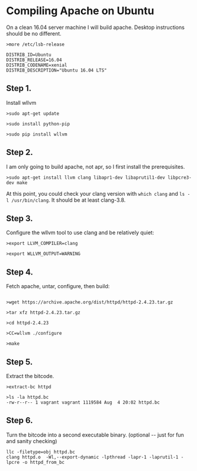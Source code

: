 # Compiling Apache on Ubuntu


On a clean 16.04 server machine I will build apache.  Desktop instructions should be no different.

```
>more /etc/lsb-release

DISTRIB_ID=Ubuntu
DISTRIB_RELEASE=16.04
DISTRIB_CODENAME=xenial
DISTRIB_DESCRIPTION="Ubuntu 16.04 LTS"
```


## Step 1.

Install wllvm

```
>sudo apt-get update

>sudo install python-pip

>sudo pip install wllvm
```

## Step 2.

I am only going to build apache, not apr, so I first install the prerequisites.

```
>sudo apt-get install llvm clang libapr1-dev libaprutil1-dev libpcre3-dev make

```

At this point, you could check your clang version with `which clang` and `ls -l /usr/bin/clang`.
It should be at least clang-3.8.

## Step 3.

  Configure the wllvm tool to use clang and be relatively quiet:

```
>export LLVM_COMPILER=clang

>export WLLVM_OUTPUT=WARNING
```

## Step 4.

 Fetch apache, untar, configure, then build:

```

>wget https://archive.apache.org/dist/httpd/httpd-2.4.23.tar.gz

>tar xfz httpd-2.4.23.tar.gz

>cd httpd-2.4.23

>CC=wllvm ./configure

>make
```

## Step 5.

Extract the bitcode.

```
>extract-bc httpd

>ls -la httpd.bc
-rw-r--r-- 1 vagrant vagrant 1119584 Aug  4 20:02 httpd.bc
```

## Step 6.  

Turn the bitcode into a second executable binary. (optional -- just for fun and sanity checking)

```
llc -filetype=obj httpd.bc
clang httpd.o  -Wl,--export-dynamic -lpthread -lapr-1 -laprutil-1 -lpcre -o httpd_from_bc
```


